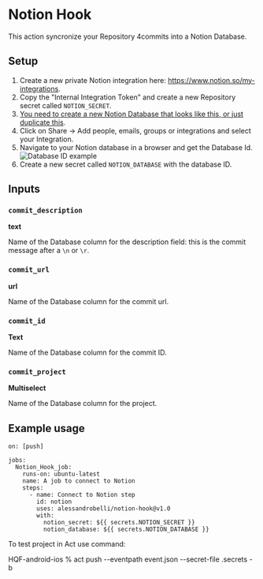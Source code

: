 # Notion Hook

This action syncronize your Repository 4commits into a Notion Database.

## Setup

1. Create a new private Notion integration here: https://www.notion.so/my-integrations.
2. Copy the "Internal Integration Token" and create a new Repository secret called `NOTION_SECRET`.
3. [You need to create a new Notion Database that looks like this, or just duplicate this](https://alessandrobelli.notion.site/618655fb8e924216a5bc8b85cfd12274?v=eda6bbef2108493c9f1c0f9772a58549).
4. Click on Share -> Add people, emails, groups or integrations and select your Integration.
5. Navigate to your Notion database in a browser and get the Database Id.
![Database ID example](https://user-images.githubusercontent.com/3796324/126894870-e81d2831-9ac2-404a-bc07-a2d9d4014a39.png)
6. Create a new secret called `NOTION_DATABASE` with the database ID.

## Inputs

### `commit_description`
**text**

Name of the Database column for the description field: this is the commit message after a `\n` or `\r`.


### `commit_url`
**url**

Name of the Database column for the commit url.


### `commit_id`
**Text**

Name of the Database column for the commit ID.


### `commit_project`
**Multiselect**

Name of the Database column for the project. 


## Example usage

```
on: [push]

jobs:
  Notion_Hook_job:
    runs-on: ubuntu-latest
    name: A job to connect to Notion
    steps:
      - name: Connect to Notion step
        id: notion
        uses: alessandrobelli/notion-hook@v1.0
        with:
          notion_secret: ${{ secrets.NOTION_SECRET }}
          notion_database: ${{ secrets.NOTION_DATABASE }}
```

To test project in Act use command:

HQF-android-ios % act push --eventpath event.json --secret-file .secrets -b
